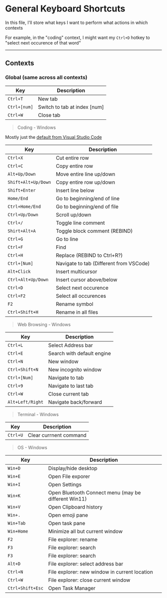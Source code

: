 # General Keyboard Shortcuts

In this file, I'll store what keys I want to perform what actions in which contexts

For example, in the "coding" context, I might want my `Ctrl+D` hotkey to "select next occurence of that word"

---

## Contexts

### Global (same across all contexts)

| Key          | Description                  |
| ------------ | ---------------------------- |
| `Ctrl+T`     | New tab                      |
| `Ctrl+[num]` | Switch to tab at index [num] |
| `Ctrl+W`     | Close tab                    |

> Coding - Windows

Mostly just the [default from Visual Studio Code](https://code.visualstudio.com/shortcuts/keyboard-shortcuts-windows.pdf)

| Key                 | Description                             |
| ------------------- | --------------------------------------- |
| `Ctrl+X`            | Cut entire row                          |
| `Ctrl+C`            | Copy entire row                         |
| `Alt+Up/Down`       | Move entire line up/down                |
| `Shift+Alt+Up/Down` | Copy entire row up/down                 |
| `Shift+Enter`       | Insert line below                       |
| `Home/End`          | Go to beginning/end of line             |
| `Ctrl+Home/End`     | Go to beginning/end of file             |
| `Ctrl+Up/Down`      | Scroll up/down                          |
| `Ctrl+/`            | Toggle line comment                     |
| `Shirt+Alt+A`       | Toggle block comment (REBIND)           |
| `Ctrl+G`            | Go to line                              |
| `Ctrl+F`            | Find                                    |
| `Ctrl+H`            | Replace (REBIND to Ctrl+R?)             |
| `Ctrl+[Num]`        | Navigate to tab (Different from VSCode) |
| `Alt+Click`         | Insert multicursor                      |
| `Ctrl+Alt+Up/Down`  | Insert cursor above/below               |
| `Ctrl+D`            | Select next occurence                   |
| `Ctrl+F2`           | Select all occurences                   |
| `F2`                | Rename symbol                           |
| `Ctrl+Shift+H`      | Rename in all files                     |

> Web Browsing - Windows

| Key              | Description                |
| ---------------- | -------------------------- |
| `Ctrl+L`         | Select Address bar         |
| `Ctrl+E`         | Search with default engine |
| `Ctrl+N`         | New window                 |
| `Ctrl+Shift+N`   | New incognito window       |
| `Ctrl+[Num]`     | Navigate to tab            |
| `Ctrl+9`         | Navigate to last tab       |
| `Ctrl+W`         | Close current tab          |
| `Alt+Left/Right` | Navigate back/forward      |

> Terminal - Windows

| Key      | Description            |
| -------- | ---------------------- |
| `Ctrl+U` | Clear currnent command |

> OS - Windows

| Key              | Description                                          |
| ---------------- | ---------------------------------------------------- |
| `Win+D`          | Display/hide desktop                                 |
| `Win+E`          | Open File exporer                                    |
| `Win+I`          | Open Settings                                        |
| `Win+K`          | Open Bluetooth Connect menu (may be different Win11) |
| `Win+V`          | Open Clipboard history                               |
| `Win+.`          | Open emoji pane                                      |
| `Win+Tab`        | Open task pane                                       |
| `Win+Home`       | Minimize all but current window                      |
| `F2`             | File explorer: rename                                |
| `F3`             | File explorer: search                                |
| `F3`             | File explorer: search                                |
| `Alt+D`          | File explorer: select address bar                    |
| `Ctrl+N`         | File explorer: new window in current location        |
| `Ctrl+W`         | File explorer: close current window                  |
| `Ctrl+Shift+Esc` | Open Task Manager                                    |
